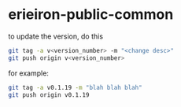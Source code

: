 # erieiron-public-common

to update the version, do this
```bash
git tag -a v<version_number> -m "<change desc>"
git push origin v<version_number>
```

for example:
```bash
git tag -a v0.1.19 -m "blah blah blah"
git push origin v0.1.19
```
